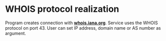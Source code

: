 # WHOIS protocol realization

Program creates connection with [**whois.iana.org**](//www.iana.org/whois).
Service uses the WHOIS protocol on port 43.
User can set IP address, domain name or AS number as argument.
